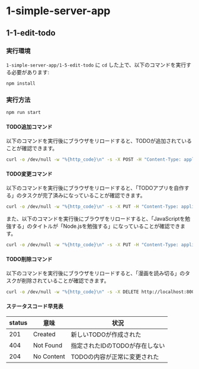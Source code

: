 # 1-simple-server-app
## 1-1-edit-todo
### 実行環境
`1-simple-server-app/1-5-edit-todo` に `cd` した上で、以下のコマンドを実行する必要があります:
```bash
npm install
```

### 実行方法
```bash
npm run start
```

#### TODO追加コマンド
以下のコマンドを実行後にブラウザをリロードすると、TODOが追加されていることが確認できます。
```bash
curl -o /dev/null -w "%{http_code}\n" -s -X POST -H "Content-Type: application/json" -d '{"title": "次回のWeb研に出席する"}' http://localhost:8000
```

#### TODO変更コマンド
以下のコマンドを実行後にブラウザをリロードすると、「TODOアプリを自作する」のタスクが完了済みになっていることが確認できます。
```bash
curl -o /dev/null -w "%{http_code}\n" -s -X PUT -H "Content-Type: application/json" -d '{"completed": true}' http://localhost:8000/2
```

また、以下のコマンドを実行後にブラウザをリロードすると、「JavaScriptを勉強する」のタイトルが「Node.jsを勉強する」になっていることが確認できます。
```bash
curl -o /dev/null -w "%{http_code}\n" -s -X PUT -H "Content-Type: application/json" -d '{"title": "Node.jsを勉強する"}' http://localhost:8000/1
```

#### TODO削除コマンド
以下のコマンドを実行後にブラウザをリロードすると、「漫画を読み切る」のタスクが削除されていることが確認できます。
```bash
curl -o /dev/null -w "%{http_code}\n" -s -X DELETE http://localhost:8000/3
```

#### ステータスコード早見表

| status | 意味 | 状況 |
| --- | --- | --- |
| 201 | Created | 新しいTODOが作成された |
| 404 | Not Found | 指定されたIDのTODOが存在しない |
| 204 | No Content | TODOの内容が正常に変更された |
